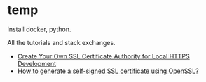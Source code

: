 # temp

Install docker, python.

All the tutorials and stack exchanges.
- [Create Your Own SSL Certificate Authority for Local HTTPS Development](https://deliciousbrains.com/ssl-certificate-authority-for-local-https-development/)
- [How to generate a self-signed SSL certificate using OpenSSL?](https://stackoverflow.com/a/41366949)